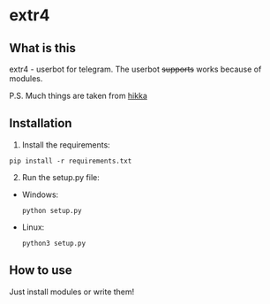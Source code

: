 # extr4
## What is this
extr4 - userbot for telegram. The userbot ~~supports~~ works because of modules.

P.S. Much things are taken from [hikka](https://github.com/hikariatama/Hikka)

## Installation
1. Install the requirements:

```pip install -r requirements.txt```

2. Run the setup.py file:

 - Windows:
      

    ```python setup.py```

  - Linux:
      

    ```python3 setup.py```
## How to use
Just install modules or write them!
